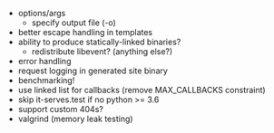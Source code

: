* options/args
  * specify output file (-o)
* better escape handling in templates
* ability to produce statically-linked binaries?
  * redistribute libevent? (anything else?)
* error handling
* request logging in generated site binary
* benchmarking!
* use linked list for callbacks (remove MAX_CALLBACKS constraint)
* skip it-serves.test if no python >= 3.6
* support custom 404s?
* valgrind (memory leak testing)
